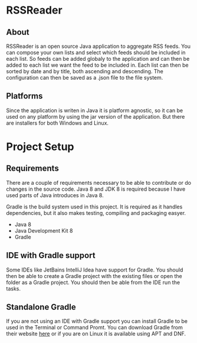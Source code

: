 # RSSReader
## About
RSSReader is an open source Java application to aggregate RSS feeds. You can compose your own lists and select which feeds should be included in each list. So feeds can be added globaly to the application and can then be added to each list we want the feed to be included in. Each list can then be sorted by date and by title, both ascending and descending. The configuration can then be saved as a .json file to the file system.

## Platforms
Since the application is writen in Java it is platform agnostic, so it can be used on any platform by using the jar version of the application. But there are installers for both Windows and Linux.

# Project Setup
## Requirements
There are a couple of requirements necessary to be able to contribute or do changes in the source code. Java 8 and JDK 8 is required because I have used parts of Java introduces in Java 8.

Gradle is the build system used in this project. It is required as it handles dependencies, but it also makes testing, compiling and packaging easyer.

* Java 8
* Java Development Kit 8
* Gradle

## IDE with Gradle support
Some IDEs like JetBains IntelliJ Idea have support for Gradle. You should then be able to create a Gradle project with the existing files or open the folder as a Gradle project. You should then be able from the IDE run the tasks.

## Standalone Gradle
If you are not using an IDE with Gradle support you can install Gradle to be used in the Terminal or Command Promt. You can download Gradle from their website [here](http://gradle.org/gradle-download/) or if you are on Linux it is available using APT and DNF.
